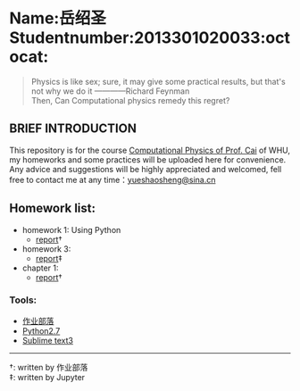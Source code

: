 # Name:岳绍圣 Studentnumber:2013301020033:octocat:

> Physics is like sex; sure, it may give some practical results, but that's not why we do it  ————Richard Feynman  
> Then, Can Computational physics remedy this regret?  

## BRIEF INTRODUCTION

This repository is for the course [Computational Physics of Prof. Cai](https://github.com/caihao/computational_physics_whu) of WHU, my homeworks and some practices will be uploaded here for convenience. Any advice and suggestions  will be highly appreciated and welcomed, fell free to contact me at any time：yueshaosheng@sina.cn 

## Homework list:

- homework 1: Using Python
  * [report](https://www.zybuluo.com/Guoguo0605/note/331943)†
- homework 3: 
  * [report](https://github.com/SmallGuoguo/computationalphysics_N2013301020033/blob/master/homework3/homework3.ipynb)‡  
- chapter 1: 
  * [report](https://github.com/SmallGuoguo/computationalphysics_N2013301020033/tree/master/chapter1)†  

### Tools:

- [作业部落](https://www.zybuluo.com/mdeditor)  
- [Python2.7](https://www.python.org/downloads/)  
- [Sublime text3](http://www.sublimetext.com/)  


------
†: written by 作业部落  
‡: written by Jupyter
